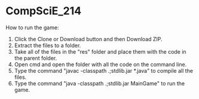 # CompSciE_214


How to run the game:
1. Click the Clone or Download button and then Download ZIP.
2. Extract the files to a folder.
3. Take all of the files in the "res" folder and place them with the code in the parent folder.
4. Open cmd and open the folder with all the code on the command line.
5. Type the command "javac -classpath .;stdlib.jar *.java" to compile all the files.
5. Type the command "java -classpath .;stdlib.jar MainGame" to run the game.
